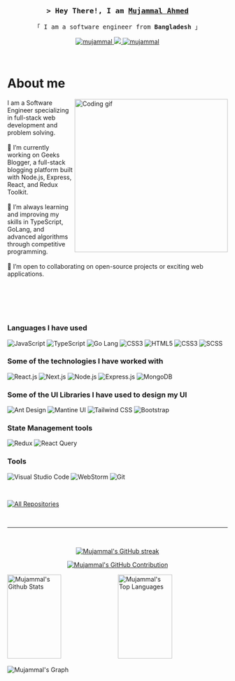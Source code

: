<!--
<h2 align="center">
  Welcome to Al Siam World!
  <img src="https://media.giphy.com/media/hvRJCLFzcasrR4ia7z/giphy.gif" width="28">
</h2>
-->

<!--
<p align="center">
  <a href="https://github.com/mujammal"><img src="https://readme-typing-svg.herokuapp.com/?lines=Self%20Taught%20Programmer;Front%20End%20Developer;1.5%2B%20years%20of%20coding%20experience;Always%20learning%20new%20things&center=true&width=380&height=45"></a>
</p>

 -->




<!-- Intro  -->
<h3 align="center">
        <samp>&gt; Hey There!, I am
                <b><a target="_blank" href="https://www.linkedin.com/in/mujammal-ahmed/">Mujammal Ahmed</a></b>
        </samp>
</h3>


<p align="center"> 
  <samp>
    「 I am a software engineer from <b>Bangladesh</b> 」
    <br>
  </samp>
</p>

<p align="center">
  <!--
 <a href="https://mujammal.com" target="blank">
  <img src="https://img.shields.io/badge/Website-DC143C?style=for-the-badge&logo=medium&logoColor=white" alt="mujammal" />
 </a>-->
 <a href="https://www.linkedin.com/in/mujammal-ahmed/" target="_blank">
  <img src="https://img.shields.io/badge/LinkedIn-0077B5?style=for-the-badge&logo=linkedin&logoColor=white" alt="mujammal"/>
 </a>
 <!-- <a href="https://dev.to/mujammal" target="_blank">
  <img src="https://img.shields.io/badge/dev.to-0A0A0A?style=for-the-badge&logo=dev.to&logoColor=white" alt="mujammal" />
 </a> -->
 <a href="https://twitter.com/ahmed_mujammal" target="_blank">
  <img src="https://img.shields.io/badge/Twitter-1DA1F2?style=for-the-badge&logo=twitter&logoColor=white" />
 </a>
 <a href="https://www.facebook.com/mujammal.ahmed.5" target="_blank">
  <img src="https://img.shields.io/badge/Facebook-20BEFF?&style=for-the-badge&logo=facebook&logoColor=white" alt="mujammal"  />
  </a> 
</p>
<br />

 <!-- About Section -->
 # About me
 
<p>
 <img align="right" width="350" src="https://github.com/Anmol-Baranwal/Cool-GIFs-For-GitHub/assets/74038190/3b4607a1-1cc6-41f1-926f-892ae880e7a5" alt="Coding gif" />
 <!-- 
 ✌️ &emsp; Enjoy problem solving <br/><br/>
 ❤️ &emsp; Love to learning new features<br/><br/>
 📧 &emsp; Reach me anytime: mujammal.salman@gmail.com<br/><br/> -->
  I am a Software Engineer specializing in full-stack web development and problem solving. <br/><br/>
 🔭 I’m currently working on Geeks Blogger, a full-stack blogging platform built with Node.js, Express, React, and Redux Toolkit. <br/><br/>
🌱 I’m always learning and improving my skills in TypeScript, GoLang, and advanced algorithms through competitive programming. <br/><br/>
👯 I’m open to collaborating on open-source projects or exciting web applications. <br/><br/>

</p>

<br/>
<br/>
<br/>

### Languages I have used
  ![JavaScript](https://img.shields.io/badge/Javascript-F0DB4F?style=for-the-badge&labelColor=F0DB4F&logo=javascript&logoColor=black) ![TypeScript](https://img.shields.io/badge/Typescript-007acc?style=for-the-badge&labelColor=007acc&logo=typescript&logoColor=white) ![Go Lang](https://img.shields.io/badge/Go_Lang-6AD7E5?style=for-the-badge&logo=go&logoColor=black&labelColor=6AD7E5) ![CSS3](https://img.shields.io/badge/CSS3-1572B6?style=for-the-badge&logo=css3&logoColor=white) ![HTML5](https://img.shields.io/badge/HTML5-E34F26?style=for-the-badge&logo=html5&logoColor=white) ![CSS3](https://img.shields.io/badge/CSS3-1572B6?style=for-the-badge&logo=css3&logoColor=white) ![SCSS](https://img.shields.io/badge/Sass-CC6699?style=for-the-badge&logo=sass&logoColor=white) 

### Some of the technologies I have worked with
  ![React.js](https://img.shields.io/badge/-React.js-61DBFB?style=for-the-badge&labelColor=61DBFB&logo=react&logoColor=black) ![Next.js](https://img.shields.io/badge/next.js-000000?style=for-the-badge&logo=nextdotjs&logoColor=white) ![Node.js](https://img.shields.io/badge/node.js-3C873A?style=for-the-badge&labelColor=3C873A&logo=node.js&logoColor=white) ![Express.js](https://img.shields.io/badge/Express.js-000000?style=for-the-badge&logo=express&logoColor=white) ![MongoDB](https://img.shields.io/badge/MongoDB-4EA94B?style=for-the-badge&logo=mongodb&logoColor=white)

### Some of the UI Libraries I have used to design my UI
  ![Ant Design](https://img.shields.io/badge/AntDesign-0170FE?style=for-the-badge&logo=antdesign&logoColor=white) ![Mantine UI](https://img.shields.io/badge/mantine-339AF0?style=for-the-badge&logo=mantine&logoColor=white&labelColor=339AF0) ![Tailwind CSS](https://img.shields.io/badge/Tailwind_CSS-092749?style=for-the-badge&logo=tailwindcss&logoColor=white&labelColor=092749) ![Bootstrap](https://img.shields.io/badge/Bootstrap-563D7C?style=for-the-badge&logo=bootstrap&logoColor=white)

### State Management tools
  ![Redux](https://img.shields.io/badge/Redux-593D88?style=for-the-badge&logo=redux&logoColor=white) ![React Query](https://img.shields.io/badge/-React_Query-FF4154?style=for-the-badge&logo=react%20query&logoColor=white)

### Tools
  ![Visual Studio Code](https://img.shields.io/badge/Visual_Studio-0078d7?style=for-the-badge&logo=visual%20studio&logoColor=white) ![WebStorm](https://img.shields.io/badge/WebStorm-770055?style=for-the-badge&logo=WebStorm&logoColor=white&labelColor=770055) ![Git](https://img.shields.io/badge/Git-F05032?style=for-the-badge&logo=git&logoColor=white)



<br/>

<p align="left">
  <a href="https://github.com/dkn1ght23?tab=repositories" target="_blank"><img alt="All Repositories" title="All Repositories" src="https://img.shields.io/badge/-All%20Repos-2962FF?style=for-the-badge&logo=koding&logoColor=white"/></a>
</p>

<br/>
<hr/>
<br/>

<p align="center">
  <a href="https://github.com/dkn1ght23">
    <img src="https://github-readme-streak-stats.herokuapp.com/?user=dkn1ght23&theme=radical&border=7F3FBF&background=0D1117" alt="Mujammal's GitHub streak"/>
  </a>
</p>

<p align="center">
  <a href="https://github.com/dkn1ght23">
    <img src="https://github-profile-summary-cards.vercel.app/api/cards/profile-details?username=dkn1ght23&theme=radical" alt="Mujammal's GitHub Contribution"/>
  </a>
</p>

<a> 
    <a href="https://github.com/dkn1ght23"><img alt="Mujammal's Github Stats" src="https://denvercoder1-github-readme-stats.vercel.app/api?username=dkn1ght23&show_icons=true&count_private=true&theme=react&border_color=7F3FBF&bg_color=0D1117&title_color=F85D7F&icon_color=F8D866" height="192px" width="49.5%"/></a>
  <a href="https://github.com/dkn1ght23"><img alt="Mujammal's Top Languages" src="https://denvercoder1-github-readme-stats.vercel.app/api/top-langs/?username=dkn1ght23&langs_count=8&layout=compact&theme=react&border_color=7F3FBF&bg_color=0D1117&title_color=F85D7F&icon_color=F8D866" height="192px" width="49.5%"/></a>
  <br/>
</a>


![Mujammal's Graph](https://github-readme-activity-graph.vercel.app/graph?username=dkn1ght23&custom_title=Mujammal%27s%20GitHub%20Activity%20Graph&bg_color=0D1117&color=7F3FBF&line=7F3FBF&point=7F3FBF&area_color=FFFFFF&title_color=FFFFFF&area=true)
